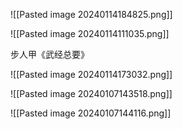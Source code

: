 ![[Pasted image 20240114184825.png]]

![[Pasted image 20240114111035.png]]

步人甲《武经总要》


![[Pasted image 20240114173032.png]]


![[Pasted image 20240107143518.png]]

![[Pasted image 20240107144116.png]]

